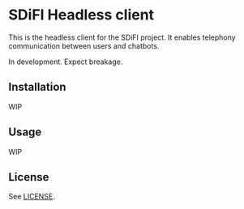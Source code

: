 # SDiFI Headless client

This is the headless client for the SDiFI project. It enables telephony communication between users and chatbots.

In development. Expect breakage.

## Installation
WIP

## Usage
WIP

## License
See [LICENSE](./LICENSE).

